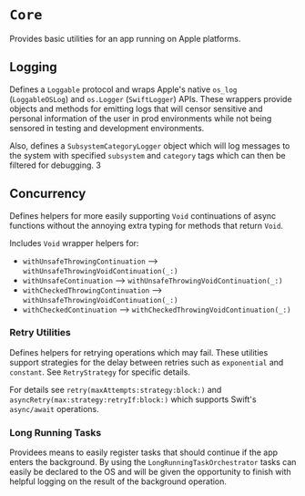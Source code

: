 # ``Core``

Provides basic utilities for an app running on Apple platforms.

## Logging

Defines a ``Loggable`` protocol and wraps Apple's native `os_log` (``LoggableOSLog``) and
`os.Logger` (``SwiftLogger``) APIs. These wrappers provide objects and methods for emitting
logs that will censor sensitive and personal information of the user in prod environments while
not being sensored in testing and development environments.

Also, defines a ``SubsystemCategoryLogger`` object which will log messages to the system with
specified `subsystem` and `category` tags which can then be filtered for debugging.
3
## Concurrency

Defines helpers for more easily supporting `Void` continuations of async functions without the
annoying extra typing for methods that return `Void`.

Includes `Void` wrapper helpers for:
- `withUnsafeThrowingContinuation` --> ``withUnsafeThrowingVoidContinuation(_:)``
- `withUnsafeContinuation` --> ``withUnsafeThrowingVoidContinuation(_:)``
- `withCheckedThrowingContinuation` --> ``withUnsafeThrowingVoidContinuation(_:)``
- `withCheckedContinuation` --> ``withCheckedThrowingVoidContinuation(_:)``

### Retry Utilities

Defines helpers for retrying operations which may fail. These utilities support strategies for
the delay between retries such as `exponential` and  `constant`. See ``RetryStrategy`` for
specific details.

For details see ``retry(maxAttempts:strategy:block:)`` and ``asyncRetry(max:strategy:retryIf:block:)``
which supports Swift's `async/await` operations.

### Long Running Tasks

Providees means to easily register tasks that should continue if the app enters the background. By
using the ``LongRunningTaskOrchestrator`` tasks can easily be declared to the OS and will be
given the opportunity to finish with helpful logging on the result of the background operation.
